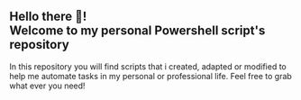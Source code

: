 <h2 align="left">Hello there 👋! <br> Welcome to my personal Powershell script's repository</h2>

In this repository you will find scripts that i created, adapted or modified to help me automate tasks in my personal or professional life. Feel free to grab what ever you need!